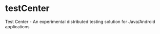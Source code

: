 # testCenter
Test Center - An experimental distributed testing solution for Java/Android applications
